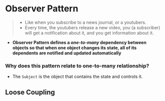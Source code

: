 # Observer Pattern

> - Like when you subscribe to a news journal, or a youtubers.
> - Every time, the youtubers release a new video, you (a subscriber) will get a notification about it, and you get information
    about it.

- **Observer Pattern defines a _one-to-many_ dependency between objects so that when one object changes its state, all
  of its dependents are notified and updated automatically**

### Why does this pattern relate to one-to-many relationship?

- The `Subject` is the object that contains the state and controls it.

## Loose Coupling


